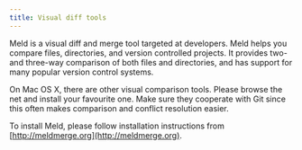 ```yaml
---
title: Visual diff tools
---
```


Meld is a visual diff and merge tool targeted at developers. Meld helps you
compare files, directories, and version controlled projects. It provides two-
and three-way comparison of both files and directories, and has support for
many popular version control systems.

On Mac OS X, there are other visual comparison tools. Please browse the net and
install your favourite one. Make sure they cooperate with Git since this often
makes comparison and conflict resolution easier.

To install Meld, please follow installation instructions from
[http://meldmerge.org](http://meldmerge.org).
